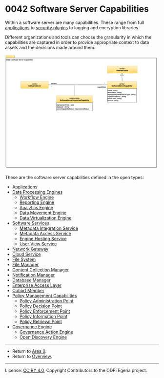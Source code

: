 <!-- SPDX-License-Identifier: CC-BY-4.0 -->
<!-- Copyright Contributors to the ODPi Egeria project. -->

# 0042 Software Server Capabilities

Within a software server are many capabilities.
These range from full [applications](0050-Applications-and-Processes.md)
to [security plugins](0435-Policy-Management-Capabilities.md) to logging and encryption libraries.

Different organizations and tools can choose the granularity
in which the capabilities are captured in order to provide appropriate
context to data assets and the decisions made around them.

![UML](0042-Software-Server-Capabilities.png#pagewidth)

These are the software server capabilities defined in the open types:
* [Applications](0050-Applications-and-Processes.md)
* [Data Processing Engines](0055-Data-Processing-Engines.md)
   * [Workflow Engine](0055-Data-Processing-Engines.md)
   * [Reporting Engine](0055-Data-Processing-Engines.md)
   * [Analytics Engine](0055-Data-Processing-Engines.md)
   * [Data Movement Engine](0055-Data-Processing-Engines.md)
   * [Data Virtualization Engine](0055-Data-Processing-Engines.md)
* [Software Services](0057-Integration-Capabilities.md)
   * [Metadata Integration Service](0057-Integration-Capabilities.md)
   * [Metadata Access Service](0057-Integration-Capabilities.md)
   * [Engine Hosting Service](0057-Integration-Capabilities.md)
   * [User View Service](0057-Integration-Capabilities.md)
* [Network Gateway](0070-Networks-and-Gateways.md)   
* [Cloud Service](0090-Cloud-Platforms-and-Services.md)   
* [File System](0220-Files-and-Folders.md)   
* [File Manager](0220-Files-and-Folders.md)   
* [Content Collection Manager](0221-Document-Stores.md)   
* [Notification Manager](0223-Events-and-Logs.md)   
* [Database Manager](0224-Databases.md)
* [Enterprise Access Layer](0225-Metadata-Repositories.md)  
* [Cohort Member](0225-Metadata-Repositories.md)  
* [Policy Management Capabilities](0435-Policy-Management-Capabilities.md)  
   * [Policy Administration Point](0435-Policy-Management-Capabilities.md)  
   * [Policy Decision Point](0435-Policy-Management-Capabilities.md)  
   * [Policy Enforcement Point](0435-Policy-Management-Capabilities.md)  
   * [Policy Information Point](0435-Policy-Management-Capabilities.md)  
   * [Policy Retrieval Point](0435-Policy-Management-Capabilities.md)  
* [Governance Engine](0461-Governance-Engines.md)  
   * [Governance Action Engine](0461-Governance-Engines.md)  
   * [Open Discovery Engine](0601-Open-Discovery-Engine.md)  

----

* Return to [Area 0](Area-0-models.md).
* Return to [Overview](.).

----
License: [CC BY 4.0](https://creativecommons.org/licenses/by/4.0/),
Copyright Contributors to the ODPi Egeria project.
